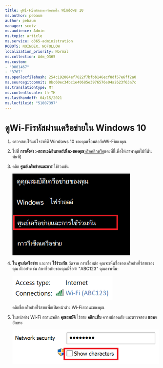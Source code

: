 ```yaml
---
title: ดูWi-Fiรหัสผ่านเครือข่ายใน Windows 10
ms.author: pebaum
author: pebaum
manager: scotv
ms.audience: Admin
ms.topic: article
ms.service: o365-administration
ROBOTS: NOINDEX, NOFOLLOW
localization_priority: Normal
ms.collection: Adm_O365
ms.custom:
- "9001467"
- "3767"
ms.openlocfilehash: 254c192084ef7022f7bfbb146ecf8df57e6ff2a0
ms.sourcegitcommit: 8bc60ec34bc1e40685e3976576e04a2623f63a7c
ms.translationtype: MT
ms.contentlocale: th-TH
ms.lasthandoff: 04/15/2021
ms.locfileid: "51807397"
---
```

# <a name="view-wi-fi-network-password-in-windows-10"></a>ดูWi-Fiรหัสผ่านเครือข่ายใน Windows 10

1. ตรวจสอบให้แน่ใจว่าพีซี Windows 10 ของคุณเชื่อมต่อกับWi-Fiของคุณ

2. ไปที่ **การตั้งค่า >สถานะ&อินเทอร์เน็ต>ของคุณ**[หรือคลิกหรือ](ms-settings:network?activationSource=GetHelp)แตะที่นี่เพื่อให้เราพาคุณไปที่นั่นทันที)

3. คลิก **ศูนย์เครือข่ายและการ** ใช้ร่วมกัน

    ![ศูนย์เครือข่ายและการใช้ร่วมกัน](media/network-sharing-center.png)

4. **ใน ศูนย์เครือข่าย** และการ **ใช้ร่วมกัน** ถัดจาก การเชื่อมต่อ คุณจะเห็นชื่อของเครือข่ายไร้สายของคุณ ตัวอย่างเช่น ถ้าเครือข่ายของคุณมีชื่อว่า "ABC123" คุณอาจเห็น:

    ![การเชื่อมต่อเครือข่าย](media/network-connections.png)

    คลิกชื่อเครือข่ายไร้สายเพื่อเปิดหน้าต่าง Wi-Fiสถานะของคุณ 

5. ในหน้าต่าง Wi-Fi สถานะคลิก **คุณสมบัติ** ไร้สาย **คลิกแท็บ** ความปลอดภัย และตรวจสอบ **แสดง** อักขระ

    ![แสดงWi-Fiรหัสผ่านของคุณ](media/show-password-characters.png)

